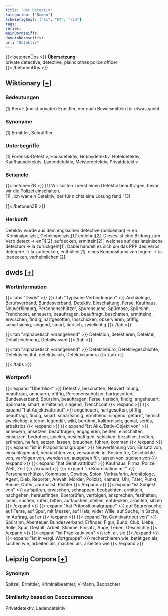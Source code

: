 ```yaml
---
title: "der Detektiv"
kategorien: ["Nomen"]
schwierigkeit: ["k1", "h4", "r14"]
tags:
series:
mainDornseiffs:
domainDornseiffs:
url: "Detektiv"
---
```


{{< betonenÜbs >}}
**Übersetzung:**  
private detective, detective, plainclothes police officer  
{{< /betonenÜbs >}}

## Wiktionary [[+](https://de.wiktionary.org/wiki/Detektiv)]

### Bedeutungen
[1] Beruf: (meist privater) Ermittler, der nach Beweismitteln für etwas sucht  

### Synonyme
[1] Ermittler, Schnüffler  

### Unterbegriffe
[1] Forensik-Detektiv, Hausdetektiv, Hobbydetektiv, Hoteldetektiv, Kaufhausdetektiv, Ladendetektiv, Meisterdetektiv, Privatdetektiv  

### Beispiele
{{< betonenZB >}}
[1] Wir sollten zuerst einen Detektiv beauftragen, bevor wir die Polizei einschalten.  
[1] „Ich war ein Detektiv, der für nichts eine Lösung fand.“[3]  

{{< /betonenZB >}}
### Herkunft
Detektiv wurde aus dem englischen detective (policeman) → en ‚Kriminalpolizist, Geheimpolizist[1]‘ entlehnt[2]. Dieses ist eine Bildung zum Verb detect → en[1][2] ‚aufdecken, ermitteln[2]‘, welches auf das lateinische detectum → la zurückgeht[1]. Dabei handelt es sich um das PPP des Verbs detegere → la ‚aufdecken, enthüllen‘[1], eines Kompositums von tegere → la ‚bedecken, verheimlichen‘[2].  



## dwds [[+](https://www.dwds.de/wb/Detektiv)]

### Wortinformation
{{< tabs "Dwds" >}}
{{< tab "Typische Verbindungen" >}}
Archäologe, Berufsverband, Bundesverband, Detektiv, Einschaltung, Ferse, Kaufhaus, Neuverfilmung, Personenschützer, Spurensuche, Spürnase, Spürsinn, Trenchcoat, anheuern, beauftragen, beauftragt, beschatten, ermittelnd, erwischen, findig, hartgesotten, losschicken, observieren, pfiffig, scharfsinnig, singend, smart, tierisch, zwielichtig
{{< /tab >}}

{{< tab "alphabetisch vorangehend" >}}
Detektion, detektieren, Detektei, Detailzeichnung, Detailwissen
{{< /tab >}}

{{< tab "alphabetisch vorangehend" >}}
Detektivbüro, Detektivgeschichte, Detektivinstitut, detektivisch, Detektivkamera
{{< /tab >}}

{{< /tabs >}}

### Wortprofil
{{< expand "Überblick" >}} Detektiv, beschatten, Neuverfilmung, beauftragt, anheuern, pfiffig, Personenschützer, hartgesotten, Bundesverband, Spürsinn, beauftragen, Ferse, tierisch, findig, angeheuert, Spürnase, smart, ermittelnd, singend, Trenchcoat {{< /expand >}}
{{< expand "hat Adjektivattribut" >}} angeheuert, hartgesotten, pfiffig, beauftragt, findig, smart, scharfsinnig, ermittelnd, singend, getarnt, tierisch, zwielichtig, alternd, legendär, wild, berühmt, kalifornisch, genial, seriös, arbeitslos {{< /expand >}}
{{< expand "ist Akk./Dativ-Objekt von" >}} anheuern, ansetzen, beauftragen, engagieren, beißen, einschalten, einsetzen, bedrohen, spielen, beschäftigen, schicken, bezahlen, heißen, erfinden, helfen, setzen, lassen, brauchen, führen, kommen {{< /expand >}}
{{< expand "ist in Präpositionalgruppe" >}} Neuverfilmung von, Einsatz von, einschlagen auf, beobachten von, verwandeln in, Kosten für, Geschichte von, verfolgen von, wenden an, ausgeben für, lassen von, suchen von {{< /expand >}}
{{< expand "hat Genitivattribut" >}} Kaufhaus, Firma, Polizei, Welt, Zeit {{< /expand >}}
{{< expand "in Koordination mit" >}} Personenschützer, Kommissar, Cowboy, Spion, Verkäuferin, Archäologe, Agent, Dieb, Reporter, Anwalt, Mörder, Polizist, Kamera, Uhr, Täter, Punkt, Sonne, Opfer, Journalist, Richter {{< /expand >}}
{{< expand "ist Subjekt von" >}} aufspüren, erwischen, schnappen, beobachten, ermitteln, nachgehen, herausfinden, überprüfen, verfolgen, ansprechen, festhalten, lösen, suchen, rufen, bitten, auftauchen, stellen, entdecken, arbeiten, sitzen {{< /expand >}}
{{< expand "hat Präpositionalgruppe" >}} auf Spurensuche, auf Ferse, auf Spur, mit Messer, auf Hals, wider Wille, auf Suche, in Sache, im Auftrag, auf er {{< /expand >}}
{{< expand "ist Genitivattribut von" >}} Spürsinn, Abenteuer, Bundesverband, Erfinder, Figur, Bund, Club, Liebe, Rolle, Spur, Gestalt, Arbeit, Stimme, Einsatz, Auge, Leben, Geschichte {{< /expand >}}
{{< expand "ist Prädikativ von" >}} ich, er, sie {{< /expand >}}
{{< expand "ist in vergl. Wortgruppe" >}} recherchieren wie, betätigen als, suchen wie, arbeiten als, machen als, arbeiten wie {{< /expand >}}

## Leipzig Corpora [[+](https://corpora.uni-leipzig.de/en/res?word=Detektiv&corpusId=deu_newscrawl-public_2018)]


### Synonym
Spitzel, Ermittler, Kriminalbeamter, V-Mann, Beobachter


### Similarity based on Cooccurrences
Privatdetektiv, Ladendetektiv

